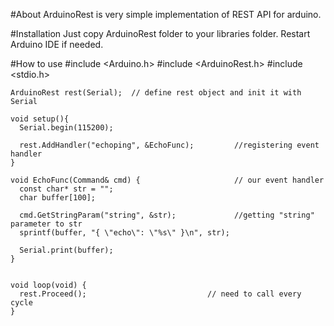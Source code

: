 #About
ArduinoRest is very simple implementation of REST API for arduino.

#Installation
Just copy ArduinoRest folder to your libraries folder. Restart Arduino IDE if needed.

#How to use
    #include <Arduino.h>
    #include <ArduinoRest.h>
    #include <stdio.h>
    
    ArduinoRest rest(Serial);  // define rest object and init it with Serial
    
    void setup(){
      Serial.begin(115200);
        
      rest.AddHandler("echoping", &EchoFunc);         //registering event handler
    }
    
    void EchoFunc(Command& cmd) {                     // our event handler
      const char* str = "";
      char buffer[100];
      
      cmd.GetStringParam("string", &str);             //getting "string" parameter to str
      sprintf(buffer, "{ \"echo\": \"%s\" }\n", str);
      
      Serial.print(buffer);
    }
    
    
    void loop(void) {
      rest.Proceed();                           // need to call every cycle
    }

